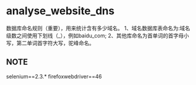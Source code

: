 # analyse_website_dns

数据库命名规则（重要），用来统计含有多少域名。
1、域名数据库表命名为:域名级数之间使用下划线（_），例如baidu_com;
2、其他库命名为首单词的首字母小写，第二单词首字符大写，驼峰命名。


## NOTE
selenium==2.3.*
firefoxwebdriver==46